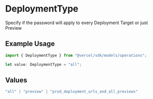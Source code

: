 # DeploymentType

Specify if the password will apply to every Deployment Target or just Preview

## Example Usage

```typescript
import { DeploymentType } from "@vercel/sdk/models/operations";

let value: DeploymentType = "all";
```

## Values

```typescript
"all" | "preview" | "prod_deployment_urls_and_all_previews"
```